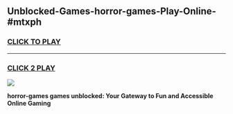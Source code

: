 
## Unblocked-Games-horror-games-Play-Online-#mtxph
<h3>
<a href="https://premium.freeplayer.one?title=horror-games&ref=27F">CLICK TO PLAY</a></h3>
<hr>

<h3>
<a href="https://premium.freeplayer.one?title=horror-games&ref=27F">CLICK 2 PLAY</a>
  
</h3>

<a href="https://premium.freeplayer.one?title=horror-games&ref=27F"><img src="https://clearcache.store/games.png"></a>


**horror-games games unblocked: Your Gateway to Fun and Accessible Online Gaming**
